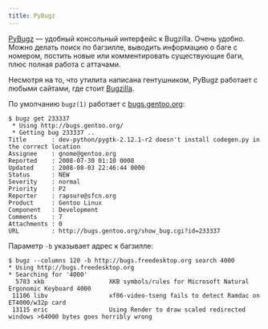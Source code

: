```yaml
---
title: PyBugz
---
```


[PyBugz][] — удобный консольный интерфейс к Bugzilla. Очень удобно.
Можно делать поиск по багзилле, выводить информацию о баге с номером,
постить новые или комментировать существующие баги, плюс полная работа с
аттачами.

Несмотря на то, что утилита написана гентушником, PyBugz работает с
любыми сайтами, где стоит [Bugzilla][].

По умолчанию `bugz(1)` работает с [bugs.gentoo.org][]:

    $ bugz get 233337
     * Using http://bugs.gentoo.org/
     * Getting bug 233337 ..
    Title       : dev-python/pygtk-2.12.1-r2 doesn't install codegen.py in the correct location
    Assignee    : gnome@gentoo.org
    Reported    : 2008-07-30 01:10 0000
    Updated     : 2008-08-03 22:46:44 0000
    Status      : NEW
    Severity    : normal
    Priority    : P2
    Reporter    : rapsure@sfcn.org
    Product     : Gentoo Linux
    Component   : Development
    Comments    : 7
    Attachments : 0
    URL         : http://bugs.gentoo.org/show_bug.cgi?id=233337

Параметр `-b` указывает адрес к багзилле:

    $ bugz --columns 120 -b http://bugs.freedesktop.org search 4000
    * Using http://bugs.freedesktop.org
    * Searching for '4000'
      5783 xkb                  XKB symbols/rules for Microsoft Natural Ergonomic Keyboard 4000
     11106 libv                 xf86-video-tseng fails to detect Ramdac on ET4000/w32p card
     13115 eric                 Using Render to draw scaled redirected windows >64000 bytes goes horribly wrong

  [PyBugz]: http://www.liquidx.net/pybugz/
  [Bugzilla]: http://www.bugzilla.org/
  [bugs.gentoo.org]: http://bugs.gentoo.org/
